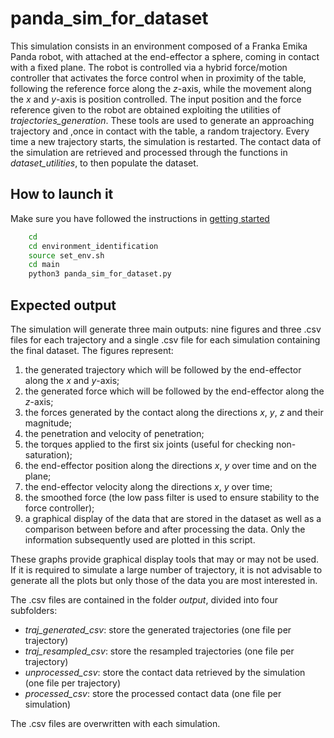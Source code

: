 # panda_sim_for_dataset

This simulation consists in an environment composed of a Franka Emika Panda robot, with attached at the end-effector a sphere, coming in contact with a fixed plane.
The robot is controlled via a hybrid force/motion controller that activates the force control when in proximity of the table, following the reference force along the _z_-axis, while the movement along the _x_ and _y_-axis is position controlled.
The input position and the force reference given to the robot are obtained exploiting the utilities of _trajectories_generation_.
These tools are used to generate an approaching trajectory and ,once in contact with the table, a random trajectory.
Every time a new trajectory starts, the simulation is restarted.
The contact data of the simulation are retrieved and processed through the functions in _dataset_utilities_, to then populate the dataset.

## How to launch it

Make sure you have followed the instructions in [getting started](../../Readme.md)

```sh
    cd 
    cd environment_identification
    source set_env.sh
    cd main
    python3 panda_sim_for_dataset.py
```

## Expected output

The simulation will generate three main outputs: nine figures and three .csv files for each trajectory and a single .csv file for each simulation containing the final dataset.
The figures represent:

1. the generated trajectory which will be followed by the end-effector along the _x_ and _y_-axis;
2. the generated force which will be followed by the end-effector along the _z_-axis;
3. the forces generated by the contact along the directions _x_, _y_, _z_ and their magnitude;
4. the penetration and velocity of penetration;
5. the torques applied to the first six joints (useful for checking non-saturation);
6. the end-effector position along the directions _x_, _y_ over time and on the plane;
7. the end-effector velocity along the directions _x_, _y_ over time;
8. the smoothed force (the low pass filter is used to ensure stability to the force controller);
9. a graphical display of the data that are stored in the dataset as well as a comparison between before and after processing the data. Only the information subsequently used are plotted in this script.

These graphs provide graphical display tools that may or may not be used.
If it is required to simulate a large number of trajectory, it is not advisable to generate all the plots but only those of the data you are most interested in.

The .csv files are contained in the folder _output_, divided into four subfolders:

* _traj_generated_csv_: store the generated trajectories (one file per trajectory)
* _traj_resampled_csv_: store the resampled trajectories (one file per trajectory)
* _unprocessed_csv_: store the contact data retrieved by the simulation (one file per trajectory)
* _processed_csv_: store the processed contact data (one file per simulation)

The .csv files are overwritten with each simulation.
